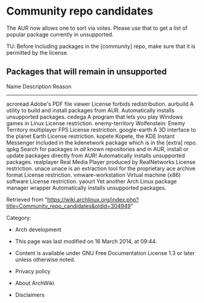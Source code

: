 Community repo candidates
=========================

The AUR now allows one to sort via votes. Please use that to get a list
of popular package currently in unsupported.

TU: Before including packages in the [community] repo, make sure that it
is permitted by the license.

Packages that will remain in unsupported
----------------------------------------

  Name                 Description                                                                                                 Reason
  -------------------- ----------------------------------------------------------------------------------------------------------- ------------------------------------------------------------------
  acroread             Adobe's PDF file viewer                                                                                     License forbids redistribution.
  aurbuild             A utility to build and install packages from AUR.                                                           Automatically installs unsupported packages.
  cedega               A program that lets you play Windows games in Linux                                                         License restriction.
  enemy-territory      Wolfenstein: Enemy Territory multiplayer FPS                                                                License restriction.
  google-earth         A 3D interface to the planet Earth                                                                          License restriction.
  kopete               Kopete, the KDE Instant Messenger                                                                           Included in the kdenetwork package which is in the [extra] repo.
  qpkg                 Search for packages in *all* known repositories and in AUR, install or update packages directly from AUR!   Automatically installs unsupported packages.
  realplayer           Real Media Player produced by RealNetworks                                                                  License restriction.
  unace                unace is an extraction tool for the proprietary ace archive format                                          License restriction.
  vmware-workstation   Virtual machine (x86) software                                                                              License restriction.
  yaourt               Yet another Arch Linux package manager wrapper                                                              Automatically installs unsupported packages.

Retrieved from
"https://wiki.archlinux.org/index.php?title=Community_repo_candidates&oldid=304949"

Category:

-   Arch development

-   This page was last modified on 16 March 2014, at 09:44.
-   Content is available under GNU Free Documentation License 1.3 or
    later unless otherwise noted.
-   Privacy policy
-   About ArchWiki
-   Disclaimers
